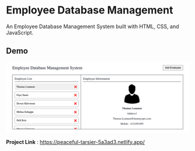 
# Employee Database Management

An Employee Database Management System built with HTML, CSS, and JavaScript.

## Demo

![Employee Dtabase Management System](./images/edms.png)

**Project Link** : https://peaceful-tarsier-5a3ad3.netlify.app/

